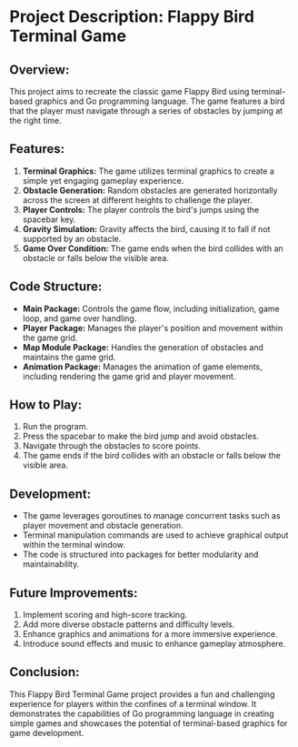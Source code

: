 # Project Description: Flappy Bird Terminal Game

## Overview:
This project aims to recreate the classic game Flappy Bird using terminal-based graphics and Go programming language. The game features a bird that the player must navigate through a series of obstacles by jumping at the right time.

## Features:
1. **Terminal Graphics:** The game utilizes terminal graphics to create a simple yet engaging gameplay experience.
2. **Obstacle Generation:** Random obstacles are generated horizontally across the screen at different heights to challenge the player.
3. **Player Controls:** The player controls the bird's jumps using the spacebar key.
4. **Gravity Simulation:** Gravity affects the bird, causing it to fall if not supported by an obstacle.
5. **Game Over Condition:** The game ends when the bird collides with an obstacle or falls below the visible area.

## Code Structure:
- **Main Package:** Controls the game flow, including initialization, game loop, and game over handling.
- **Player Package:** Manages the player's position and movement within the game grid.
- **Map Module Package:** Handles the generation of obstacles and maintains the game grid.
- **Animation Package:** Manages the animation of game elements, including rendering the game grid and player movement.

## How to Play:
1. Run the program.
2. Press the spacebar to make the bird jump and avoid obstacles.
3. Navigate through the obstacles to score points.
4. The game ends if the bird collides with an obstacle or falls below the visible area.

## Development:
- The game leverages goroutines to manage concurrent tasks such as player movement and obstacle generation.
- Terminal manipulation commands are used to achieve graphical output within the terminal window.
- The code is structured into packages for better modularity and maintainability.

## Future Improvements:
1. Implement scoring and high-score tracking.
2. Add more diverse obstacle patterns and difficulty levels.
3. Enhance graphics and animations for a more immersive experience.
4. Introduce sound effects and music to enhance gameplay atmosphere.

## Conclusion:
This Flappy Bird Terminal Game project provides a fun and challenging experience for players within the confines of a terminal window. It demonstrates the capabilities of Go programming language in creating simple games and showcases the potential of terminal-based graphics for game development.
